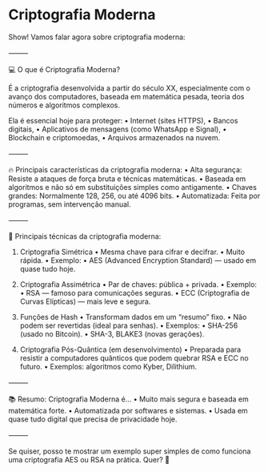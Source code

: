 # Criptografia Moderna

Show! Vamos falar agora sobre criptografia moderna:

⸻

💻 O que é Criptografia Moderna?

É a criptografia desenvolvida a partir do século XX, especialmente com o avanço dos computadores, baseada em matemática pesada, teoria dos números e algoritmos complexos.

Ela é essencial hoje para proteger:
	•	Internet (sites HTTPS),
	•	Bancos digitais,
	•	Aplicativos de mensagens (como WhatsApp e Signal),
	•	Blockchain e criptomoedas,
	•	Arquivos armazenados na nuvem.

⸻

🔥 Principais características da criptografia moderna:
	•	Alta segurança: Resiste a ataques de força bruta e técnicas matemáticas.
	•	Baseada em algoritmos e não só em substituições simples como antigamente.
	•	Chaves grandes: Normalmente 128, 256, ou até 4096 bits.
	•	Automatizada: Feita por programas, sem intervenção manual.

⸻

🔑 Principais técnicas da criptografia moderna:

1. Criptografia Simétrica
	•	Mesma chave para cifrar e decifrar.
	•	Muito rápida.
	•	Exemplo:
	•	AES (Advanced Encryption Standard) — usado em quase tudo hoje.

2. Criptografia Assimétrica
	•	Par de chaves: pública + privada.
	•	Exemplo:
	•	RSA — famoso para comunicações seguras.
	•	ECC (Criptografia de Curvas Elípticas) — mais leve e segura.

3. Funções de Hash
	•	Transformam dados em um “resumo” fixo.
	•	Não podem ser revertidas (ideal para senhas).
	•	Exemplos:
	•	SHA-256 (usado no Bitcoin).
	•	SHA-3, BLAKE3 (novas gerações).

4. Criptografia Pós-Quântica (em desenvolvimento)
	•	Preparada para resistir a computadores quânticos que podem quebrar RSA e ECC no futuro.
	•	Exemplos: algoritmos como Kyber, Dilithium.

⸻

📚 Resumo: Criptografia Moderna é…
	•	Muito mais segura e baseada em matemática forte.
	•	Automatizada por softwares e sistemas.
	•	Usada em quase tudo digital que precisa de privacidade hoje.

⸻

Se quiser, posso te mostrar um exemplo super simples de como funciona uma criptografia AES ou RSA na prática. Quer? 🚀